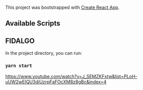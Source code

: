 This project was bootstrapped with [Create React App](https://github.com/facebook/create-react-app).

## Available Scripts
## FIDALGO

In the project directory, you can run:

### `yarn start`

https://www.youtube.com/watch?v=J_SEMZKFxtw&list=PLoH-uUW2wEIQU3diUzrpFaFOcXM8z8gBc&index=4
